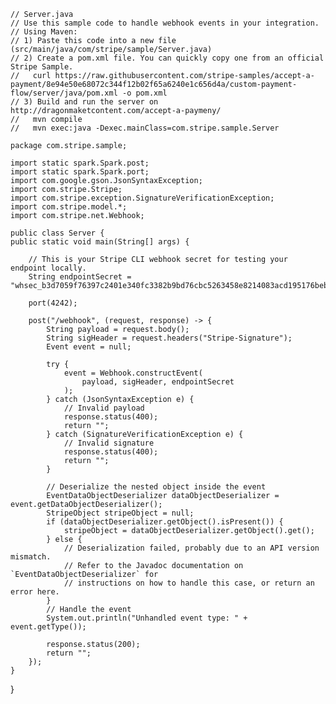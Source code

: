     // Server.java
    // Use this sample code to handle webhook events in your integration.
    // Using Maven:
    // 1) Paste this code into a new file (src/main/java/com/stripe/sample/Server.java)
    // 2) Create a pom.xml file. You can quickly copy one from an official Stripe Sample.
    //   curl https://raw.githubusercontent.com/stripe-samples/accept-a-payment/8e94e50e68072c344f12b02f65a6240e1c656d4a/custom-payment-flow/server/java/pom.xml -o pom.xml
    // 3) Build and run the server on http://dragonmaketcontent.com/accept-a-paymeny/
    //   mvn compile
    //   mvn exec:java -Dexec.mainClass=com.stripe.sample.Server

    package com.stripe.sample;

    import static spark.Spark.post;
    import static spark.Spark.port;
    import com.google.gson.JsonSyntaxException;
    import com.stripe.Stripe;
    import com.stripe.exception.SignatureVerificationException;
    import com.stripe.model.*;
    import com.stripe.net.Webhook;

    public class Server {
    public static void main(String[] args) {
        
        // This is your Stripe CLI webhook secret for testing your endpoint locally.
        String endpointSecret = "whsec_b3d7059f76397c2401e340fc3382b9bd76cbc5263458e8214083acd195176beb";

        port(4242);

        post("/webhook", (request, response) -> {
            String payload = request.body();
            String sigHeader = request.headers("Stripe-Signature");
            Event event = null;

            try {
                event = Webhook.constructEvent(
                    payload, sigHeader, endpointSecret
                );
            } catch (JsonSyntaxException e) {
                // Invalid payload
                response.status(400);
                return "";
            } catch (SignatureVerificationException e) {
                // Invalid signature
                response.status(400);
                return "";
            }

            // Deserialize the nested object inside the event
            EventDataObjectDeserializer dataObjectDeserializer = event.getDataObjectDeserializer();
            StripeObject stripeObject = null;
            if (dataObjectDeserializer.getObject().isPresent()) {
                stripeObject = dataObjectDeserializer.getObject().get();
            } else {
                // Deserialization failed, probably due to an API version mismatch.
                // Refer to the Javadoc documentation on `EventDataObjectDeserializer` for
                // instructions on how to handle this case, or return an error here.
            }
            // Handle the event
            System.out.println("Unhandled event type: " + event.getType());

            response.status(200);
            return "";
        });
    }
}
